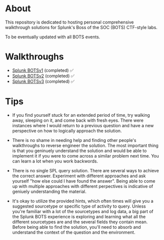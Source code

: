  # About
 This repository is dedicated to hosting personal comprehensive walkthrough solutions for Splunk's Boss of the SOC (BOTS) CTF-style labs. 
 
 To be eventually updated with all BOTS events.
 
 
 # Walkthroughs
 
 - [Splunk BOTSv1](https://github.com/chan2git/splunk-bots/tree/main/botsv1) (completed) :white_check_mark:
 - [Splunk BOTSv2](https://github.com/chan2git/splunk-bots/tree/main/botsv2) (completed) :white_check_mark:
 - [Splunk BOTSv3](https://github.com/chan2git/splunk-bots/tree/main/botsv3) (completed) :white_check_mark:


 # Tips

 * If you find yourself stuck for an extended period of time, try walking away, sleeping on it, and come back with fresh eyes. There were instances where I would return to a previous question and have a new perspective on how to logically approach the solution.

 * There is no shame in needing help and finding other people's walkthroughs to reverse engineer the solution. The most important thing is that you geninuely understand the solution and would be able to implement it if you were to come across a similar problem next time. You can learn a lot when you work backwords.

 * There is no single SPL query solution. There are several ways to achieve the correct answer. Experiment with different approaches and ask yourself "how else could I have found the answer". Being able to come up with multiple approaches with different perpectives is indicative of geniuely understanding the material.

 * It's okay to utilize the provided hints, which often times will give you a suggested sourcetype or specific type of activity to query. Unless you're familiar with a lot of the sourcetypes and log data, a big part of the Splunk BOTS experience is exploring and learning what all the different sourcetypes are and the several fields they contain mean. Before being able to find the solution, you'll need to absorb and understand the context of the question and the environment.
